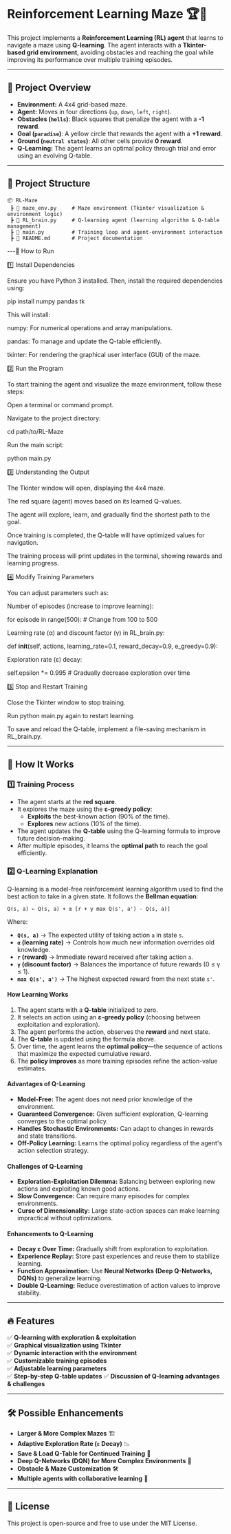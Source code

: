 # Reinforcement Learning Maze 🏆🚀

This project implements a **Reinforcement Learning (RL) agent** that learns to navigate a maze using **Q-learning**. The agent interacts with a **Tkinter-based grid environment**, avoiding obstacles and reaching the goal while improving its performance over multiple training episodes.

---

## 🎯 **Project Overview**
- **Environment:** A 4x4 grid-based maze.
- **Agent:** Moves in four directions (`up`, `down`, `left`, `right`).
- **Obstacles (`hells`)**: Black squares that penalize the agent with a **-1 reward**.
- **Goal (`paradise`)**: A yellow circle that rewards the agent with a **+1 reward**.
- **Ground (`neutral states`)**: All other cells provide **0 reward**.
- **Q-Learning:** The agent learns an optimal policy through trial and error using an evolving Q-table.

---

## 📂 **Project Structure**
```
📦 RL-Maze
 ┣ 📜 maze_env.py     # Maze environment (Tkinter visualization & environment logic)
 ┣ 📜 RL_brain.py     # Q-learning agent (learning algorithm & Q-table management)
 ┣ 📜 main.py         # Training loop and agent-environment interaction
 ┣ 📜 README.md       # Project documentation
```

---🚀 How to Run

1️⃣ Install Dependencies

Ensure you have Python 3 installed. Then, install the required dependencies using:

pip install numpy pandas tk

This will install:

numpy: For numerical operations and array manipulations.

pandas: To manage and update the Q-table efficiently.

tkinter: For rendering the graphical user interface (GUI) of the maze.

2️⃣ Run the Program

To start training the agent and visualize the maze environment, follow these steps:

Open a terminal or command prompt.

Navigate to the project directory:

cd path/to/RL-Maze

Run the main script:

python main.py

3️⃣ Understanding the Output

The Tkinter window will open, displaying the 4x4 maze.

The red square (agent) moves based on its learned Q-values.

The agent will explore, learn, and gradually find the shortest path to the goal.

Once training is completed, the Q-table will have optimized values for navigation.

The training process will print updates in the terminal, showing rewards and learning progress.

4️⃣ Modify Training Parameters

You can adjust parameters such as:

Number of episodes (increase to improve learning):

for episode in range(500):  # Change from 100 to 500

Learning rate (α) and discount factor (γ) in RL_brain.py:

def __init__(self, actions, learning_rate=0.1, reward_decay=0.9, e_greedy=0.9):

Exploration rate (ε) decay:

self.epsilon *= 0.995  # Gradually decrease exploration over time

5️⃣ Stop and Restart Training

Close the Tkinter window to stop training.

Run python main.py again to restart learning.

To save and reload the Q-table, implement a file-saving mechanism in RL_brain.py.

---

## 🔬 **How It Works**
### **1️⃣ Training Process**
- The agent starts at the **red square**.
- It explores the maze using the **ε-greedy policy**:
  - **Exploits** the best-known action (90% of the time).
  - **Explores** new actions (10% of the time).
- The agent updates the **Q-table** using the Q-learning formula to improve future decision-making.
- After multiple episodes, it learns the **optimal path** to reach the goal efficiently.

### **2️⃣ Q-Learning Explanation**
Q-learning is a model-free reinforcement learning algorithm used to find the best action to take in a given state. It follows the **Bellman equation**:
```
Q(s, a) ← Q(s, a) + α [r + γ max Q(s', a') - Q(s, a)]
```
Where:
- **`Q(s, a)`** → The expected utility of taking action `a` in state `s`.
- **`α` (learning rate)** → Controls how much new information overrides old knowledge.
- **`r` (reward)** → Immediate reward received after taking action `a`.
- **`γ` (discount factor)** → Balances the importance of future rewards (0 ≤ γ ≤ 1).
- **`max Q(s', a')`** → The highest expected reward from the next state `s'`.

#### **How Learning Works**
1. The agent starts with a **Q-table** initialized to zero.
2. It selects an action using an **ε-greedy policy** (choosing between exploitation and exploration).
3. The agent performs the action, observes the **reward** and next state.
4. The **Q-table** is updated using the formula above.
5. Over time, the agent learns the **optimal policy**—the sequence of actions that maximize the expected cumulative reward.
6. The **policy improves** as more training episodes refine the action-value estimates.

#### **Advantages of Q-Learning**
- **Model-Free:** The agent does not need prior knowledge of the environment.
- **Guaranteed Convergence:** Given sufficient exploration, Q-learning converges to the optimal policy.
- **Handles Stochastic Environments:** Can adapt to changes in rewards and state transitions.
- **Off-Policy Learning:** Learns the optimal policy regardless of the agent's action selection strategy.

#### **Challenges of Q-Learning**
- **Exploration-Exploitation Dilemma:** Balancing between exploring new actions and exploiting known good actions.
- **Slow Convergence:** Can require many episodes for complex environments.
- **Curse of Dimensionality:** Large state-action spaces can make learning impractical without optimizations.

#### **Enhancements to Q-Learning**
- **Decay ε Over Time:** Gradually shift from exploration to exploitation.
- **Experience Replay:** Store past experiences and reuse them to stabilize learning.
- **Function Approximation:** Use **Neural Networks (Deep Q-Networks, DQNs)** to generalize learning.
- **Double Q-Learning:** Reduce overestimation of action values to improve stability.

---

## 🔥 **Features**
✅ **Q-learning with exploration & exploitation**  
✅ **Graphical visualization using Tkinter**  
✅ **Dynamic interaction with the environment**  
✅ **Customizable training episodes**  
✅ **Adjustable learning parameters**  
✅ **Step-by-step Q-table updates**
✅ **Discussion of Q-learning advantages & challenges**

---

## 🛠️ **Possible Enhancements**
- **Larger & More Complex Mazes** 🏗️
- **Adaptive Exploration Rate (`ε` Decay)** 📉
- **Save & Load Q-Table for Continued Training** 💾
- **Deep Q-Networks (DQN) for More Complex Environments** 🧠
- **Obstacle & Maze Customization** 🛠️
- **Multiple agents with collaborative learning** 👥

---

## 📜 **License**
This project is open-source and free to use under the MIT License.

